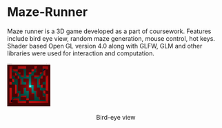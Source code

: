 # Maze-Runner
<p>Maze runner is a 3D game developed as a part of coursework. Features include bird eye view, random maze generation, mouse control, hot keys. Shader based Open GL version 4.0 along with GLFW, GLM and other libraries were used for interaction and computation.</p>

<img src = "./vinaypinnakaLab7.JPG" style="width:100px;height:100px;">
<p style="text-align:center;">Bird-eye view</p>
